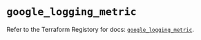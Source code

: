 # `google_logging_metric`

Refer to the Terraform Registory for docs: [`google_logging_metric`](https://registry.terraform.io/providers/hashicorp/google-beta/4.84.0/docs/resources/google_logging_metric).
